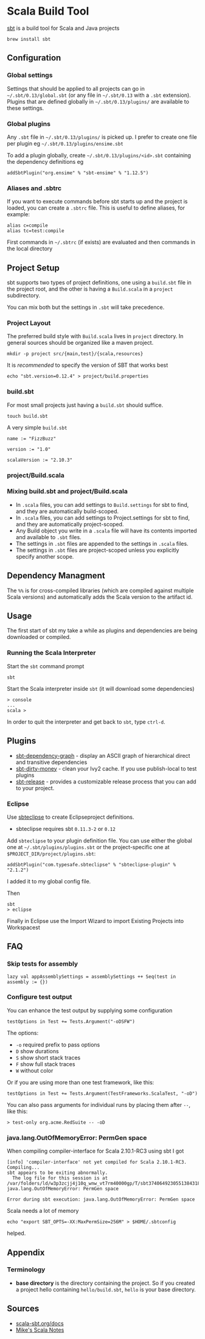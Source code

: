 # Scala Build Tool #

[sbt](http://www.scala-sbt.org/) is a build tool for Scala and Java projects

	brew install sbt

## Configuration ##

### Global settings ###

Settings that should be applied to all projects can go in `~/.sbt/0.13/global.sbt` (or any file in `~/.sbt/0.13` with a `.sbt` extension). Plugins that are defined globally in `~/.sbt/0.13/plugins/` are available to these settings.

### Global plugins ###

Any `.sbt` file in `~/.sbt/0.13/plugins/` is picked up. I prefer to create one file per plugin eg `~/.sbt/0.13/plugins/ensime.sbt`

To add a plugin globally, create `~/.sbt/0.13/plugins/<id>.sbt` containing the dependency definitions eg

```
addSbtPlugin("org.ensime" % "sbt-ensime" % "1.12.5")
```

### Aliases and .sbtrc ###

If you want to execute commands before sbt starts up and the project is loaded, you can create a `.sbtrc` file. This is useful to define aliases, for example:

```
alias c=compile
alias tc=test:compile
```

First commands in `~/.sbtrc` (if exists) are evaluated and then commands in the local directory

## Project Setup ##

sbt supports two types of project definitions, one using a `build.sbt` file in the project root, and the other is having a `Build.scala` in a `project` subdirectory.

You can mix both but the settings in `.sbt` will take precedence.

### Project Layout ###

The preferred build style with `Build.scala` lives in `project` directory. In general sources should be organized like a maven project.

	mkdir -p project src/{main,test}/{scala,resources}

It is *recommended*  to specify the version of SBT that works best

	echo "sbt.version=0.12.4" > project/build.properties

### build.sbt ###

For most small projects just having a `build.sbt` should suffice.

	touch build.sbt

A very simple `build.sbt`

	name := "FizzBuzz"

	version := "1.0"

	scalaVersion := "2.10.3"

### project/Build.scala ###

### Mixing build.sbt and project/Build.scala ###

- In `.scala` files, you can add settings to `Build.settings` for sbt to find, and they are automatically build-scoped.
- In `.scala` files, you can add settings to Project.settings for sbt to find, and they are automatically project-scoped.
- Any Build object you write in a `.scala` file will have its contents imported and available to `.sbt` files.
- The settings in `.sbt` files are appended to the settings in `.scala` files.
- The settings in `.sbt` files are project-scoped unless you explicitly specify another scope.

## Dependency Managment ##

The `%%` is for cross-compiled libraries (which are compiled against multiple Scala versions) and automatically adds the Scala version to the artifact id.

## Usage ##

The first start of sbt my take a while as plugins and dependencies are being downloaded or compiled.

### Running the Scala Interpreter ###

Start the `sbt` command prompt

	sbt

Start the Scala interpreter inside `sbt` (it will download some dependencies)

	> console
	...
	scala >

In order to quit the interpreter and get back to `sbt`, type `ctrl-d`.

## Plugins ##

- [sbt-dependency-graph](https://github.com/jrudolph/sbt-dependency-graph) - display an ASCII graph of hierarchical direct and transitive dependencies
- [sbt-dirty-money](https://github.com/sbt/sbt-dirty-money) - clean your Ivy2 cache. If you use publish-local to test plugins
- [sbt-release](https://github.com/sbt/sbt-release) - provides a customizable release process that you can add to your project.

### Eclipse ###

Use [sbteclipse](https://github.com/typesafehub/sbteclipse) to create Eclipseproject definitions.

- sbteclipse requires sbt `0.11.3-2` or `0.12`

Add `sbteclipse` to your plugin definition file. You can use either the global one at `~/.sbt/plugins/plugins.sbt` or the project-specific one at `$PROJECT_DIR/project/plugins.sbt`:

	addSbtPlugin("com.typesafe.sbteclipse" % "sbteclipse-plugin" % "2.1.2")

I added it to my global config file.

Then

	sbt
	> eclipse

Finally in Eclipse use the Import Wizard to import Existing Projects into Workspacest

## FAQ ##

### Skip tests for assembly ###

	lazy val appAssemblySettings = assemblySettings ++ Seq(test in assembly := {})

### Configure test output ###

You can enhance the test output by supplying some configuration

	testOptions in Test += Tests.Argument("-oDSFW")

The options:

- `-o` required prefix to pass options
- `D` show durations
- `S` show short stack traces
- `F` show full stack traces
- `W` without color

Or if you are using more than one test framework, like this:

	testOptions in Test += Tests.Argument(TestFrameworks.ScalaTest, "-oD")

You can also pass arguments for individual runs by placing them after `--`, like this:

	> test-only org.acme.RedSuite -- -oD

### java.lang.OutOfMemoryError: PermGen space ###

When compiling compiler-interface for Scala 2.10.1-RC3 using sbt I got

	[info] 'compiler-interface' not yet compiled for Scala 2.10.1-RC3. Compiling...
	sbt appears to be exiting abnormally.
	  The log file for this session is at /var/folders/ld/w3p3zcjj4j10q_wnw_vt7rm40000gp/T/sbt3740649230551384318.log
	java.lang.OutOfMemoryError: PermGen space

	Error during sbt execution: java.lang.OutOfMemoryError: PermGen space

Scala needs a lot of memory

	echo "export SBT_OPTS=-XX:MaxPermSize=256M" > $HOME/.sbtconfig

helped.

## Appendix

### Terminology

* **base directory** is the directory containing the project. So if you created a project hello containing `hello/build.sbt`, `hello` is your base directory.

## Sources ##

- [scala-sbt.org/docs](http://www.scala-sbt.org/0.12.4/docs/)
- [Mike's Scala Notes](http://scala.micronauticsresearch.com/sbt)
